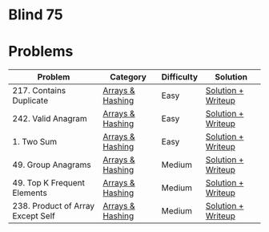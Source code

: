 ﻿# Blind 75

# Problems

| Problem                                             | Category         | Difficulty     | Solution                |
| --------------------------------------------------- | ---------------- | -------------- | ------------------------|
| 217. Contains Duplicate                             | [Arrays & Hashing](https://github.com/kevinroosey/blind-75/tree/main/Arrays%26Hashing) | Easy           |  [Solution + Writeup](https://github.com/kevinroosey/blind-75/blob/main/Arrays%26Hashing/containsDuplicate.py)|
| 242. Valid Anagram                                  | [Arrays & Hashing](https://github.com/kevinroosey/blind-75/tree/main/Arrays%26Hashing) | Easy           |  [Solution + Writeup](https://github.com/kevinroosey/blind-75/blob/main/Arrays%26Hashing/validAnagram.py)|
| 1. Two Sum                                          | [Arrays & Hashing](https://github.com/kevinroosey/blind-75/tree/main/Arrays%26Hashing) | Easy           |  [Solution + Writeup](https://github.com/kevinroosey/blind-75/blob/main/Arrays%26Hashing/twoSum.py)|
| 49. Group Anagrams                                  | [Arrays & Hashing](https://github.com/kevinroosey/blind-75/tree/main/Arrays%26Hashing)| Medium         |  [Solution + Writeup](https://github.com/kevinroosey/blind-75/blob/main/Arrays%26Hashing/groupAnagrams.py)|
| 49. Top K Frequent Elements                         | [Arrays & Hashing](https://github.com/kevinroosey/blind-75/tree/main/Arrays%26Hashing)| Medium         |  [Solution + Writeup](https://github.com/kevinroosey/blind-75/blob/main/Arrays%26Hashing/topKFrequentElements.py)|
| 238. Product of Array Except Self                   | [Arrays & Hashing](https://github.com/kevinroosey/blind-75/tree/main/Arrays%26Hashing)| Medium         |  [Solution + Writeup](https://github.com/kevinroosey/blind-75/blob/main/Arrays%26Hashing/productOfArrayExceptSelf.py)|
